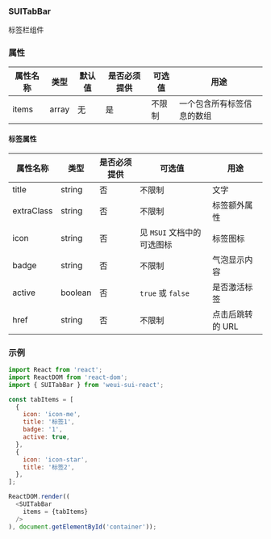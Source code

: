 ### SUITabBar

标签栏组件

### 属性

属性名称  | 类型 | 默认值 | 是否必须提供 | 可选值 | 用途
------------- | ------------- | --------| ------------- | --------- | ------
items  | array | 无 | 是 | 不限制 | 一个包含所有标签信息的数组

#### 标签属性

属性名称 | 类型 | 是否必须提供 | 可选值 | 用途
------- | ------- | -------- | ------ | -----
title | string | 否 | 不限制 | 文字
extraClass | string | 否 | 不限制 | 标签额外属性
icon | string | 否 | 见 `MSUI` 文档中的可选图标 | 标签图标
badge | string | 否 | 不限制 | 气泡显示内容
active | boolean | 否 | `true` 或 `false` | 是否激活标签
href | string | 否 | 不限制 | 点击后跳转的 URL

### 示例
``` JavaScript
import React from 'react';
import ReactDOM from 'react-dom';
import { SUITabBar } from 'weui-sui-react';

const tabItems = [
  {
    icon: 'icon-me',
    title: '标签1',
    badge: '1',
    active: true,
  },
  {
    icon: 'icon-star',
    title: '标签2',
  },
];

ReactDOM.render((
  <SUITabBar
    items = {tabItems}
  />
), document.getElementById('container'));

```
